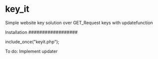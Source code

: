 # key_it
Simple website key solution over GET_Request keys with updatefunction


Installation
##################

include_once("keyit.php");

To do:
Implement updater

